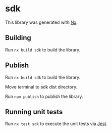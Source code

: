 # sdk

This library was generated with [Nx](https://nx.dev).

## Building

Run `nx build sdk` to build the library.

## Publish

Run `nx build sdk` to build the library.

Move terminal to sdk dist directory.

Run `npm publish` to publish the library.

## Running unit tests

Run `nx test sdk` to execute the unit tests via [Jest](https://jestjs.io).
